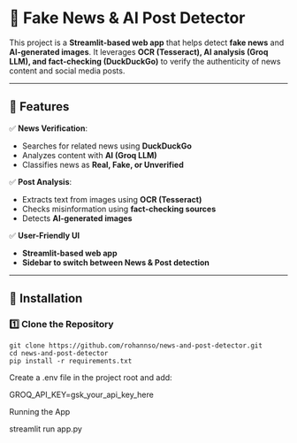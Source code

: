# 📰 Fake News & AI Post Detector

This project is a **Streamlit-based web app** that helps detect **fake news** and **AI-generated images**. It leverages **OCR (Tesseract), AI analysis (Groq LLM), and fact-checking (DuckDuckGo)** to verify the authenticity of news content and social media posts.

---

## 🚀 Features

✅ **News Verification**:  
- Searches for related news using **DuckDuckGo**  
- Analyzes content with **AI (Groq LLM)**  
- Classifies news as **Real, Fake, or Unverified**  

✅ **Post Analysis**:  
- Extracts text from images using **OCR (Tesseract)**  
- Checks misinformation using **fact-checking sources**  
- Detects **AI-generated images**  

✅ **User-Friendly UI**  
- **Streamlit-based web app**  
- **Sidebar to switch between News & Post detection**  

---

## 📌 Installation

### **1️⃣ Clone the Repository**
```
git clone https://github.com/rohannso/news-and-post-detector.git
cd news-and-post-detector
pip install -r requirements.txt

```
Create a .env file in the project root and add:

GROQ_API_KEY=gsk_your_api_key_here

Running the App

streamlit run app.py